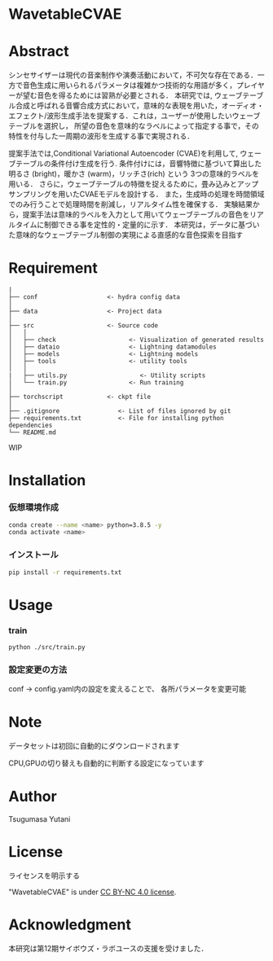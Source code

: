 # WavetableCVAE

# Abstract

シンセサイザーは現代の音楽制作や演奏活動において，不可欠な存在である．一方で音色生成に用いられるパラメータは複雑かつ技術的な用語が多く，プレイヤーが望む音色を得るためには習熟が必要とされる．
本研究では, ウェーブテーブル合成と呼ばれる音響合成方式において，意味的な表現を用いた，オーディオ・エフェクト/波形生成手法を提案する．これは，ユーザーが使用したいウェーブテーブルを選択し，
所望の音色を意味的なラベルによって指定する事で，その特性を付与した一周期の波形を生成する事で実現される．

提案手法では,Conditional Variational Autoencoder (CVAE)を利用して, ウェーブテーブルの条件付け生成を行う. 
条件付けには，音響特徴に基づいて算出した明るさ (bright)，暖かさ (warm)，リッチさ(rich) という 3つの意味的ラベルを用いる．
さらに，ウェーブテーブルの特徴を捉えるために，畳み込みとアップサンプリングを用いたCVAEモデルを設計する．
また，生成時の処理を時間領域でのみ行うことで処理時間を削減し，リアルタイム性を確保する．
実験結果から，提案手法は意味的ラベルを入力として用いてウェーブテーブルの音色をリアルタイムに制御できる事を定性的・定量的に示す．
本研究は，データに基づいた意味的なウェーブテーブル制御の実現による直感的な音色探索を目指す

# Requirement


```
|
├── conf                   <- hydra config data
│
├── data                   <- Project data
│
├── src                    <- Source code
│   │
│   ├── check                    <- Visualization of generated results
│   ├── dataio                   <- Lightning datamodules
│   ├── models                   <- Lightning models
│   ├── tools                    <- utility tools
│   │
|   ├── utils.py                    <- Utility scripts
│   └── train.py                 <- Run training
│
├── torchscript            <- ckpt file
│
├── .gitignore                <- List of files ignored by git
├── requirements.txt          <- File for installing python dependencies
└── README.md
```

WIP

# Installation

### 仮想環境作成
```bash
conda create --name <name> python=3.8.5 -y
conda activate <name>
```
### インストール

```bash
pip install -r requirements.txt
```

# Usage

### train

```bash
python ./src/train.py
```

### 設定変更の方法

conf -> config.yaml内の設定を変えることで、
各所パラメータを変更可能

# Note

データセットは初回に自動的にダウンロードされます

CPU,GPUの切り替えも自動的に判断する設定になっています

# Author
Tsugumasa Yutani

# License
ライセンスを明示する

"WavetableCVAE" is under [CC BY-NC 4.0 license](https://creativecommons.org/licenses/by-nc/4.0/deed.ja).

# Acknowledgment
本研究は第12期サイボウズ・ラボユースの支援を受けました．
